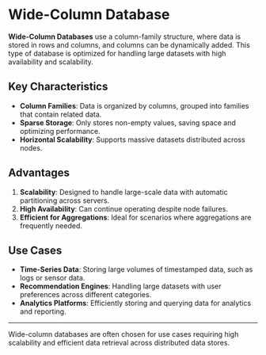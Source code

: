 # Wide-Column Database

**Wide-Column Databases** use a column-family structure, where data is stored in rows and columns, and columns can be dynamically added. This type of database is optimized for handling large datasets with high availability and scalability.

## Key Characteristics

- **Column Families**: Data is organized by columns, grouped into families that contain related data.
- **Sparse Storage**: Only stores non-empty values, saving space and optimizing performance.
- **Horizontal Scalability**: Supports massive datasets distributed across nodes.

## Advantages

1. **Scalability**: Designed to handle large-scale data with automatic partitioning across servers.
2. **High Availability**: Can continue operating despite node failures.
3. **Efficient for Aggregations**: Ideal for scenarios where aggregations are frequently needed.

## Use Cases

- **Time-Series Data**: Storing large volumes of timestamped data, such as logs or sensor data.
- **Recommendation Engines**: Handling large datasets with user preferences across different categories.
- **Analytics Platforms**: Efficiently storing and querying data for analytics and reporting.

---

Wide-column databases are often chosen for use cases requiring high scalability and efficient data retrieval across distributed data stores.
